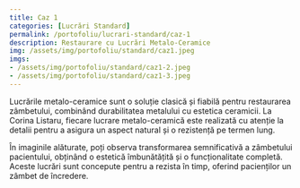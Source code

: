 ```yaml
---
title: Caz 1
categories: [Lucrări Standard]
permalink: /portofoliu/lucrari-standard/caz-1
description: Restaurare cu Lucrări Metalo-Ceramice
img: /assets/img/portofoliu/standard/caz1.jpeg
imgs:
- /assets/img/portofoliu/standard/caz1-2.jpeg
- /assets/img/portofoliu/standard/caz1-3.jpeg
---
```




Lucrările metalo-ceramice sunt o soluție clasică și fiabilă pentru restaurarea zâmbetului, combinând durabilitatea metalului cu estetica ceramicii. La Corina Listaru, fiecare lucrare metalo-ceramică este realizată cu atenție la detalii pentru a asigura un aspect natural și o rezistență pe termen lung.

În imaginile alăturate, poți observa transformarea semnificativă a zâmbetului pacientului, obținând o estetică îmbunătățită și o funcționalitate completă. Aceste lucrări sunt concepute pentru a rezista în timp, oferind pacienților un zâmbet de încredere.	

